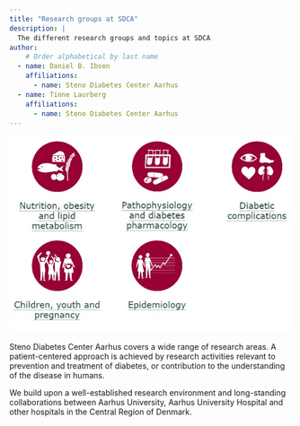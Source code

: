 ```yaml
---
title: "Research groups at SDCA"
description: |
  The different research groups and topics at SDCA
author:
    # Order alphabetical by last name
  - name: Daniel B. Ibsen
    affiliations: 
      - name: Steno Diabetes Center Aarhus
  - name: Tinne Laurberg
    affiliations: 
      - name: Steno Diabetes Center Aarhus
---
```


![Research groups](../../images/sdca-research-groups.jpg)

Steno Diabetes Center Aarhus covers a wide range of research areas. A
patient-centered approach is achieved by research activities relevant to
prevention and treatment of diabetes, or contribution to the
understanding of the disease in humans.

We build upon a well-established research environment and long-standing
collaborations between Aarhus University, Aarhus University Hospital and
other hospitals in the Central Region of Denmark.
